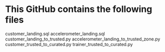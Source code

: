 # This GitHub contains the following files

customer_landing.sql
accelerometer_landing.sql
customer_landing_to_trusted.py
accelerometer_landing_to_trusted_zone.py
customer_trusted_to_curated.py
trainer_trusted_to_curated.py
